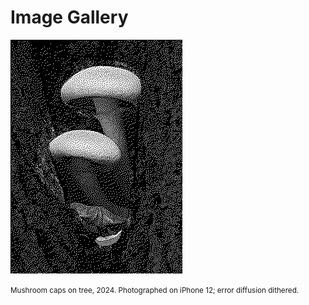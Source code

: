 # Image Gallery

<div class="image-container">
<img src="./images/mush.png" alt="A dithered monochrome image of two white mushroom caps sprouting from tree bark">

<small>Mushroom caps on tree, 2024. Photographed on iPhone 12; error diffusion dithered.</small>

</div>
